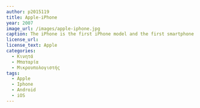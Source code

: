 ```yaml
---
author: p2015119
title: Apple-iPhone
year: 2007 
image_url: /images/apple-iphone.jpg
caption: The iPhone is the first iPhone model and the first smartphone designed and marketed by Apple Inc. After years of rumors and speculation, it was officially announced on January 9, 2007, and it was released in the United States on June 29, 2007.
license_url: 
license_text: Apple
categories:
  - Κινητά
  - Μπαταρία
  - Μικρουπολογιστής 
tags:
  - Apple
  - Iphone
  - Android
  - iOS
---
```

